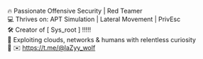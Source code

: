 🔥 Passionate Offensive Security  | Red Teamer  
💻 Thrives on: APT Simulation | Lateral Movement | PrivEsc  
🛠️ Creator of [ Sys_root ]   !!!!!  
📡 Exploiting clouds, networks & humans with relentless curiosity  
🚀 ✉️ https://t.me/@laZyy_wolf
